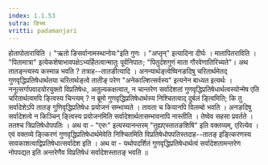 ```yaml
---
index: 1.1.53
sutra: ङिच्च
vritti: padamanjari
---
```


 होतापोताराविति । "ऋतो ङिसर्वानामस्थानोयः"इति गुणः । "अप्तृन्" इत्यादिना दीर्घः । मातापितराविति । "पितामात्रा" इत्येकशेषाभावपक्षेऽभ्यर्हितत्वान्मातुः पूर्वनिपातः; "पितुर्दशगुणं माता गौरवेणातिरिच्यते"। अथ तातङ्न्त्यस्य कस्मान्न भवति ? तत्राह--तातङीत्यादि । अनन्यार्थङ्त्वेष्विनङदिषु चरितार्थमेतद् गुणवृद्धिप्रतिषेधार्थतया चरितार्थङ्त्वे तातीङ् परेण "अनेकाल्शित्सर्वस्य" इत्यनेन बाध्यत इत्यर्थः । ननूत्सर्गापवादयोरयुक्तो विप्रतिषेधः, अतुल्यकक्षत्वात्, न चान्तरेण सर्वादेशतां गुणवृद्धिप्रतिषेधार्थत्वस्योन्मेष एति चरितार्थत्वमपि ङ्त्विस्य चिन्त्यम् ? न ब्रूमो गुणवृद्धिप्रतिषेधार्थस्य निश्चितत्वाद् दुर्बलं ङ्त्विमिति; कि तु सर्वादेशेऽपि तातङ् गुणिवृद्धिप्रतिषेधः प्रयोजनं सम्भाव्यते । तावता च कियानपि विलम्बो भवति । अनङदिषु सर्वादेशत्वे न किञ्चिन् ङ्त्विस्य प्रयोजनमिति सर्वादेशार्थतासम्भावनापि नास्तीति । तेष्वेव सहसा प्रवर्तते । ततश्च त्रिप्रतिषेधोपपतिः । अथ वा - "एरुः" इत्यस्यानन्तरम् "तुह्यएस्तातङशिषि" इति वक्तव्यम्, एरित्येव । एवं वक्तव्ये ङ्त्किरणं गुणवृद्धिप्रतिषेधार्थमेवेति निश्चितमिति विप्रतिषेधोपपतिस्तदाह--तातङ् इङ्त्किरणस्य सावकाशत्वाद्विप्रतिषेधात्सर्वादेश इति ।  अथ वा - यथोपदर्शितं गुणवृद्धिप्रतिषेधार्थत्वं सर्वादेशतामन्तरेण नोपपद्यत इति अन्तरेणैव विप्रतिषेधं सर्वादेशस्तातङ् भवति ॥